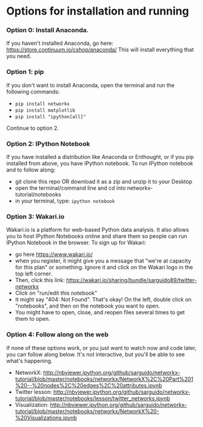 # Options for installation and running

### Option 0: Install Anaconda.

If you haven't installed Anaconda, go here: https://store.continuum.io/cshop/anaconda/ This will install everything that you need.

### Option 1: pip

If you don't want to install Anaconda, open the terminal and run the following commands:

- <code>pip install networkx</code>
- <code>pip install matplotlib</code>
- <code>pip install "ipython[all]"</code>

Continue to option 2.

### Option 2: IPython Notebook

If you have installed a distribution like Anaconda or Enthought, or if you pip installed from above, you have IPython notebook. To run IPython notebook and to follow along:

- git clone this repo OR download it as a zip and unzip it to your Desktop
- open the terminal/command line and cd into networkx-tutorial/notebooks
- in your terminal, type: <code>ipython notebook</code> 

### Option 3: Wakari.io

Wakari.io is a platform for web-based Python data analysis. It also allows you to host IPython Notebooks online and share them so people can run IPython Notebook in the browser. To sign up for Wakari:

- go here https://www.wakari.io/
- when you register, it might give you a message that "we're at capacity for this plan" or something. Ignore it and click on the Wakari logo in the top left corner.
- Then, click this link: https://wakari.io/sharing/bundle/sarguido89/twitter-networkx
- Click on "run/edit this notebook"
- It might say "404: Not Found". That's okay! On the left, double click on "notebooks", and then on the notebook you want to open.
- You might have to open, close, and reopen files several times to get them to open.

### Option 4: Follow along on the web

If none of these options work, or you just want to watch now and code later, you can follow along below. It's not interactive, but you'll be able to see what's happening.

- NetworkX: http://nbviewer.ipython.org/github/sarguido/networkx-tutorial/blob/master/notebooks/networkx/NetworkX%2C%20Part%201%20--%20nodes%2C%20edges%2C%20attributes.ipynb
- Twitter lesson: http://nbviewer.ipython.org/github/sarguido/networkx-tutorial/blob/master/notebooks/lesson/twitter_networks.ipynb
- Visualization: http://nbviewer.ipython.org/github/sarguido/networkx-tutorial/blob/master/notebooks/networkx/NetworkX%20-%20Visualizations.ipynb
